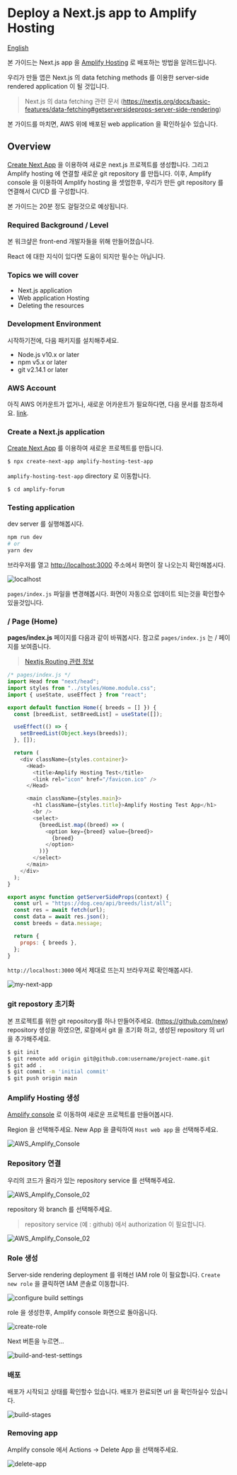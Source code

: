 # Deploy a Next.js app to Amplify Hosting

[English](README.md)

본 가이드는 Next.js app 을 [Amplify Hosting](https://aws.amazon.com/amplify/hosting/) 로 배포하는 방법을 알려드립니다.

우리가 만들 앱은 Next.js 의 data fetching methods 를 이용한 server-side rendered application 이 될 것입니다.

> Next.js 의 data fetching 관련 문서 (https://nextjs.org/docs/basic-features/data-fetching#getserversideprops-server-side-rendering)

본 가이드를 마치면, AWS 위에 배포된 web application 을 확인하실수 있습니다.

## Overview

[Create Next App](https://nextjs.org/docs/api-reference/create-next-app) 을 이용하여 새로운 next.js 프로젝트를 생성합니다.
그리고 Amplify hosting 에 연결할 새로운 git repository 를 만듭니다.
이후, Amplify console 을 이용하여 Amplify hosting 을 셋업한후, 우리가 만든 git repository 를 연결해서 CI/CD 를 구성합니다.

본 가이드는 20분 정도 걸릴것으로 예상됩니다.

### Required Background / Level

본 워크샾은 front-end 개발자들을 위해 만들어졌습니다.

React 에 대한 지식이 있다면 도움이 되지만 필수는 아닙니다.

### Topics we will cover

- Next.js application
- Web application Hosting
- Deleting the resources

### Development Environment

시작하기전에, 다음 패키지를 설치해주세요.

- Node.js v10.x or later
- npm v5.x or later
- git v2.14.1 or later

### AWS Account

아직 AWS 어카운트가 없거나, 새로운 어카운트가 필요하다면, 다음 문서를 참조하세요.
[link](https://aws.amazon.com/premiumsupport/knowledge-center/create-and-activate-aws-account/).

### Create a Next.js application

[Create Next App](https://nextjs.org/docs/api-reference/create-next-app) 를 이용하여 새로운 프로젝트를 만듭니다.

```sh
$ npx create-next-app amplify-hosting-test-app
```

`amplify-hosting-test-app` directory 로 이동합니다.

```sh
$ cd amplify-forum
```

### Testing application

dev server 를 실행해봅시다.

```bash
npm run dev
# or
yarn dev
```

브라우저를 열고 [http://localhost:3000](http://localhost:3000) 주소에서 화면이 잘 나오는지 확인해봅시다.

![localhost](localhost.png)

`pages/index.js` 파일을 변경해봅시다. 화면이 자동으로 업데이트 되는것을 확인할수 있을것입니다.

### / Page (Home)

**pages/index.js** 페이지를 다음과 같이 바꿔봅시다.
참고로 `pages/index.js` 는 / 페이지를 보여줍니다.

> [Nextjs Routing 관련 정보](https://nextjs.org/docs/routing/introduction)

```js
/* pages/index.js */
import Head from "next/head";
import styles from "../styles/Home.module.css";
import { useState, useEffect } from "react";

export default function Home({ breeds = [] }) {
  const [breedList, setBreedList] = useState([]);

  useEffect(() => {
    setBreedList(Object.keys(breeds));
  }, []);

  return (
    <div className={styles.container}>
      <Head>
        <title>Amplify Hosting Test</title>
        <link rel="icon" href="/favicon.ico" />
      </Head>

      <main className={styles.main}>
        <h1 className={styles.title}>Amplify Hosting Test App</h1>
        <br />
        <select>
          {breedList.map((breed) => (
            <option key={breed} value={breed}>
              {breed}
            </option>
          ))}
        </select>
      </main>
    </div>
  );
}

export async function getServerSideProps(context) {
  const url = "https://dog.ceo/api/breeds/list/all";
  const res = await fetch(url);
  const data = await res.json();
  const breeds = data.message;

  return {
    props: { breeds },
  };
}
```

`http://localhost:3000` 에서 제대로 뜨는지 브라우져로 확인해봅시다.

![my-next-app](my-next-app.png)

### git repostory 초기화

본 프로젝트를 위한 git repository를 하나 만들어주세요.
(https://github.com/new)
repository 생성을 하였으면, 로컬에서 git 을 초기화 하고, 생성된
repository 의 url 을 추가해주세요.

```sh
$ git init
$ git remote add origin git@github.com:username/project-name.git
$ git add .
$ git commit -m 'initial commit'
$ git push origin main
```

### Amplify Hosting 생성

[Amplify console](console.aws.amazon.com/amplify/home) 로 이동하여
새로운 프로젝트를 만들어봅시다.

Region 을 선택해주세요. New App 을 클릭하여 `Host web app` 을
선택해주세요.

![AWS_Amplify_Console](AWS_Amplify_Console.png)

### Repository 연결

우리의 코드가 올라가 있는 repository service 를 선택해주세요.

![AWS_Amplify_Console_02](AWS_Amplify_Console_02.png)

repository 와 branch 를 선택해주세요.

> repository service (예 : github) 에서 authorization 이 필요합니다.

![AWS_Amplify_Console_02](AWS_Amplify_Console_03.png)

### Role 생성

Server-side rendering deployment 를 위해선 IAM role 이 필요합니다.
`Create new role` 을 클릭하면 IAM 콘솔로 이동합니다.

![configure build settings](configure-build-settings.png)

role 을 생성한후, Amplify console 화면으로 돌아옵니다.

![create-role](create-role.png)

Next 버튼을 누르면...

![build-and-test-settings](build-and-test-settings.png)

### 배포

배포가 시작되고 상태를 확인할수 있습니다. 배포가 완료되면 url 을
확인하실수 있습니다.

![build-stages](build-stages.png)

### Removing app

Amplify console 에서 Actions -> Delete App 을 선택해주세요.

![delete-app](delete-app.png)

